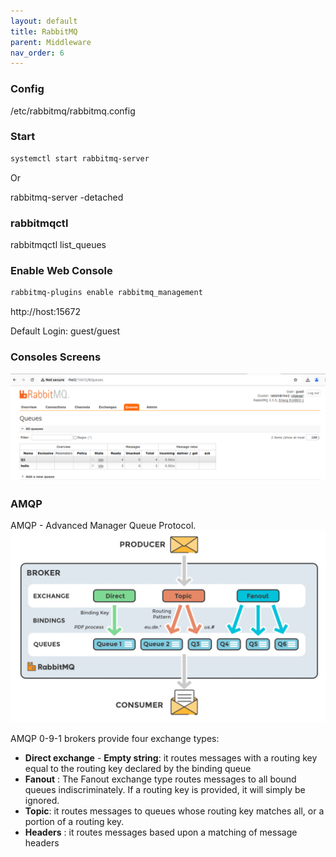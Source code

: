 ```yaml
---
layout: default
title: RabbitMQ
parent: Middleware
nav_order: 6
---
```


### Config
/etc/rabbitmq/rabbitmq.config

### Start 
~~~sh
systemctl start rabbitmq-server
~~~

Or

rabbitmq-server -detached

### rabbitmqctl
rabbitmqctl list_queues

### Enable Web Console
~~~sh
rabbitmq-plugins enable rabbitmq_management
~~~

http://host:15672

Default Login: guest/guest

### Consoles Screens
![a](/docs/images/rabbitmq-queues.png)

### AMQP
AMQP - Advanced Manager Queue Protocol.
![a](/docs/images/amqp-arch.png)

 AMQP 0-9-1 brokers provide four exchange types:
  - **Direct exchange** - **Empty string**: it routes messages with a routing key equal to the routing key declared by the binding queue
  - **Fanout** : The Fanout exchange type routes messages to all bound queues indiscriminately. If a routing key is provided, it will simply be ignored.
  - **Topic**: it routes messages to queues whose routing key matches all, or a portion of a routing key.
  - **Headers** : it routes messages based upon a matching of message headers

